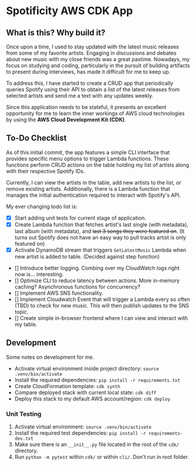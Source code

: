 
# **Spotificity AWS CDK App**

## **What is this? Why build it?**

Once upon a time, I used to stay updated with the latest music releases from some of my favorite artists. Engaging in discussions and debates about new music with my close friends was a great pastime. Nowadays, my focus on studying and coding, particularly in the pursuit of building artifacts to present during interviews, has made it difficult for me to keep up.

To address this, I have started to create a CRUD app that periodically queries Spotify using their API to obtain a list of the latest releases from selected artists and send me a text with any updates weekly.

Since this application needs to be stateful, it presents an excellent opportunity for me to learn the inner workings of AWS cloud technologies by using the **AWS Cloud Development Kit (CDK)**.

## **To-Do Checklist**

As of this initial commit, the app features a simple CLI interface that provides specific menu options to trigger Lambda functions. These functions perform CRUD actions on the table holding my list of artists along with their respective Spotify IDs.

Currently, I can view the artists in the table, add new artists to the list, or remove existing artists. Additionally, there is a Lambda function that manages the initial authentication required to interact with Spotify's API.

My ever changing todo list is:

- [x] Start adding unit tests for current stage of application.
- [x] Create Lambda function that fetches artist's last single (with metadata), last album (with metadata), and ~~last 3 songs they were featured on~~. (It turns out Spotify does not have an easy way to pull tracks artist is only featured on)
- [x] Activate DynamoDB stream that triggers `GetLatestMusic` Lambda when new artist is added to table. (Decided against step function)
- [] Introduce better logging. Combing over my CloudWatch logs right now is... interesting.
- [] Optimize CLI to reduce latency between actions. More in-memory caching? Asynchronous functions for concurrency?
- [] Implement AWS SNS functionality.
- [] Implement Cloudwatch Event that will trigger a Lambda every so often (TBD) to check for new music. This will then publish updates to the SNS topic.
- [] Create simple in-browser frontend where I can view and interact with my table.

## **Development**

Some notes on development for me.

- Activate virtual environment inside project directory: `source .venv/bin/activate`
- Install the required dependencies: `pip install -r requirements.txt`
- Create CloudFormation template: `cdk synth`
- Compare deployed stack with current local state: `cdk diff`
- Deploy this stack to my default AWS account/region: `cdk deploy`

### Unit Testing

1. Activate virtual environment: `source .venv/bin/activate`
2. Install the required test dependencies: `pip install -r requirements-dev.txt`
3. Make sure there is an `__init__.py` file located in the root of the `cdk/` directory.
4. Run `python -m pytest` within `cdk/` or within `cli/`. Don't run in root folder.
